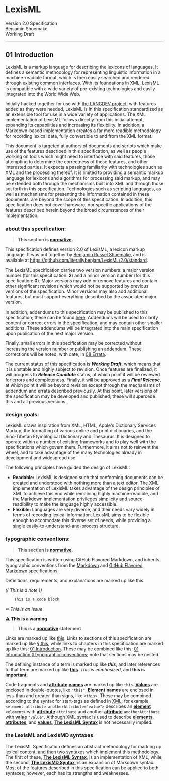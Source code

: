 #  LexisML  #

Version 2.0 Specification<br>
Benjamin Shoemake<br>
Working Draft

- - -

##  01 Introduction  ##

LexisML is a markup language for describing the lexicons of languages.
It defines a semantic methodology for representing linguistic information in a machine-readible format, which is then easily searched and rendered through existing common interfaces.
With its foundations in XML, LexisML is compatible with a wide variety of pre-existing technologies and easily integrated into the World Wide Web.

Initially hacked together for use with [the LANGDEV project][LANGDEV], with features added as they were needed, LexisML is in this specification standardized as an extensible tool for use in a wide variety of applications.
The XML implementation of LexisML follows directly from this initial attempt, expanding its capabilities and increasing its flexibility.
In addition, a Markdown-based implementation creates a far more readible methodology for recording lexical data, fully convertible to and from the XML format.

This document is targeted at authors of documents and scripts which make use of the features described in this specification, as well as people working on tools which might need to interface with said features, those attempting to determine the correctness of those features, and other interested parties.
It expects a passing familiarity with technologies such as XML and the processing thereof.
It is limited to providing a semantic markup language for lexicons and algorithms for processing said markup, and may be extended both through the mechanisms built into XML and through those set forth in this specification.
Technologies such as scripting languages, as well as mechanisms for presenting the information contained in these documents, are beyond the scope of this specification.
In addition, this specification does not cover hardware, nor specific applications of the features described herein beyond the broad circumstances of their implementation.

###  about this specification:  ###

> __This section is [**normative**][TERMS].__

This specification defines version 2.0 of LexisML, a lexicon markup language.
It was put together by [Benjamin Russel Shoemake][BENJAM], and is available at <https://github.com/literallybenjam/LexisML/2.0/standard>.

The LexisML specification carries two version numbers: a major version number (for this specification: __2__) and a minor version number (for this specification: __0__).
Major versions may add or remove features and contain other significant revisions which would not be supported by previous versions of the specification.
Minor versions may also add additional features, but must support everything described by the associated major version.

In addition, addendums to this specification may be published to this specification; these can be found [here](addendums).
Addendums will be used to clarify content or correct errors in the specification, and may contain other smaller additions.
These addendums will be integrated into the main specification upon publication of the next major version.

Finally, small errors in this specification may be corrected without increasing the version number or publishing an addendum.
These corrections will be noted, with date, in [08 Errata](08%20Errata.md).

The current status of this specification is **_Working Draft_**, which means that it is unstable and highly subject to revision.
Once features are finalized, it will progress to **_Release Canidate_** status, at which point it will be reviewed for errors and completeness.
Finally, it will be approved as a **_Final Release_**, at which point it will be beyond revision except through the mechanisms of addendum and errata described previously.
At this point, later versions of the specification may be developed and published; these will supercede this and all previous versions.

###  design goals:  ###

LexisML draws inspiration from XML, HTML, Apple's Dictionary Services Markup, the formatting of various online and print dictionaries, and the Sino-Tibetan Etymological Dictionary and Thesaurus.
It is designed to operate within a number of existing frameworks and to play well with the specifications which govern them.
Furthermore, it aims not to reinvent the wheel, and to take advantage of the many technologies already in development and widespread use.

The following principles have guided the design of LexisML:

- <b>Readable:</b> LexisML is designed such that conforming documents can be created and understood with nothing more than a text editor.
The XML implementation of LexisML takes advantage of the design principles of XML to achieve this end while remaining highly machine-readible, and the Markdown implementation privileges simplicity and source-readibility to make the language highly accessible.
- <b>Flexible:</b> Languages are very diverse, and their needs vary widely in terms of recording lexical information.
LexisML aims to be flexible enough to accomodate this diverse set of needs, while providing a single easily-to-understand-and-process structure.

###  typographic conventions:  ###

> __This section is [**normative**][TERMS].__

This specification is written using GitHub Flavored Markdown, and inherits typographic conventions from the [Markdown][MARKDOWN] and [GitHub Flavored Markdown][GFM] specifications.

Definitions, requirements, and explanations are marked up like this.

*((  This is a note  ))*

```
    This is a code block
```

*✏ This is an issue*

**⚠ This is a warning**

> __This is a [**normative**][TERMS] statement__

Links are marked up like [this][EXAMPLE].
Links to sections of this specification are marked up like [§ this](#this), while links to chapters in this specification are marked up like this: [01 Introduction](01%20Introduction.md).
These may be combined like this: [01 Introduction § typographic conventions][TYPOGRAPHY]; note that sections may be nested.

The defining instance of a term is marked up like **_this_**, and later references to that term are marked up like [**this**][TYPOGRAPHY].
*This is emphasized*, and __this is important__.

Code fragments and [**attribute**][TERMS] [**names**][TERMS] are marked up like `this`.
[**Values**][TERMS] are enclosed in double-quotes, like `"this"`.
[**Element**][TERMS] [**names**][TERMS] are enclosed in less-than and greater-than signs, like `<this>`.
These may be combined according to the syntax for start-tags as defined in [XML][XML]; for example, `<element attribute anotherAttribute="value">` describes an [**element**][TERMS] `<element>` with [**attribute**][TERMS] `attribute` and another [**attribute**][TERMS] `anotherAttribute` with [**value**][TERMS] `"value"`.
Although XML syntax is used to describe [**elements**][TERMS], [**attributes**][TERMS], and [**values**][TERMS], [**The LexisML Syntax**][LEXISML] is not necessarily implied.

###  the LexisML and LexisMD syntaxes  ###

The LexisML Specification defines an abstract methodology for marking up lexical content, and then two syntaxes which implement this methodology.
The first of these, [**The LexisML Syntax**][LEXISML], is an implementation of XML, while the second, [**The LexisMD Syntax**][LEXISMD], is an expansion of Markdown syntax.
Most of the features described in this specification can be applied to both syntaxes; however, each has its strengths and weaknesses.

[BENJAM]: http://benjam.xyz/ "benjam.xyz"
[EXAMPLE]: http://example.com/ "Example Domain"
[GFM]: https://help.github.com/articles/github-flavored-markdown/ "GitHub Flavored Markdown"
[LANGDEV]: https://github.com/literallybenjam/langdev "The Langdev Project"
[LEXISML]: 06%20The%20LexisML%20Syntax.md "06 The LexisML Syntax"
[LEXISMD]: 07%20The%20LexisMD%20Syntax.md "07 The LexisMD Syntax"
[MARKDOWN]: http://daringfireball.net/projects/markdown/ "Markdown"
[TERMS]: 02%20Terminology%20and%20infrastructure.md#terminology "02 Terminology and infrastructure § terminology"
[TYPOGRAPHY]: 01%20Introduction.md#typographic-conventions "01 Introduction § typographic conventions"
[LEXISML]: 06%20The%20LexisML%20Syntax.md "06 The LexisML Syntax"
[XML]: http://www.w3.org/TR/REC-xml/ "Extensible Markup Language (XML) 1.0 (Fifth Edition)"

